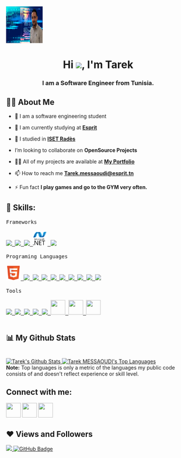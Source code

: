 <a target="_blank" href="https://tarekmessaoudi.github.io/Portfolio/" ><img style="width:100px; height:100px;" src="https://github.com/TarekMESSAOUDI/Portfolio/blob/master/images/home/banner.jpg"/></a>

<h1 align="center">Hi <img src="https://raw.githubusercontent.com/MartinHeinz/MartinHeinz/master/wave.gif" width="30px">, I'm Tarek</h1>
<h3 align="center">I am a Software Engineer from Tunisia.</h3>


## 🙋‍♂️ About Me

- 🔭 I am a software engineering student

- 🌱 I am currently studying at **[Esprit](https://esprit.tn/)**

- 👯 I studied in **[ISET Radès](http://www.universite.tn/Instituts-Superieurs-des-Etudes-Technologiques/institut-superieur-des-etudes-technologiques-de-rades.html)**

-  I’m looking to collaborate on **OpenSource Projects**

- 👨‍💻 All of my projects are available at **[My Portfolio](https://tarekmessaoudi.github.io/Portfolio/)**

- 📫 How to reach me **Tarek.messaoudi@esprit.tn**

- ⚡ Fun fact **I play games and go to the GYM very often.**

## 🚀 Skills:

<section>
  <kbd>
    <kbd>Frameworks</kbd>
    <br>
    <br>
    <a href="https://spring.io/projects/spring-boot"> 
      <img width="40px" src="https://img.icons8.com/color/48/000000/spring-logo.png"/> 
    </a> 
    <a href="https://nodejs.org"> 
      <img width="40px" src="https://img.icons8.com/color/48/000000/nodejs.png"/>
    </a>
    <a href="https://angular.io/"> 
      <img width="40px" src="https://img.icons8.com/color/48/000000/angularjs.png"/>
    </a>
    <a href="https://dotnet.microsoft.com/"> 
      <img width="40px" src="https://github.com/devicons/devicon/blob/master/icons/dot-net/dot-net-original-wordmark.svg"/> 
    </a>
    <ahref="https://symfony.com/"> 
      <img width="40px" src="https://img.icons8.com/color/48/000000/symfony.png"/> 
    </a>
  </kbd>
</section> 
    <br>
<section> 
  <kbd>
    <kbd>Programing Languages</kbd>
    <br>
    <br>
      <a href="https://www.w3schools.com/html/"> 
        <img width="40px" src="https://github.com/devicons/devicon/blob/master/icons/html5/html5-original.svg"/> 
      </a>
      <a href="https://www.w3schools.com/css/"> 
        <img width="40px" src="https://img.icons8.com/color/48/000000/css3.png"/> 
      </a> 
      <a href="https://www.w3schools.com/javaScript/"> 
        <img width="40px" src="https://img.icons8.com/color/48/000000/javascript--v1.png"/>
      </a>
      <a href="https://www.w3schools.com/javaScript/"> 
        <img width="40px" src="https://img.icons8.com/color/48/000000/typescript.png"/>
      </a>
      <a href="https://www.java.com"> 
        <img width="40px" src="https://img.icons8.com/color/48/000000/java-coffee-cup-logo.png"/> 
      </a>
      <a href="https://www.python.org"> 
        <img width="40px" src="https://img.icons8.com/color/48/000000/python.png"/>
      </a>
      <a href="https://www.mysql.com/"> 
        <img width="40px" src="https://img.icons8.com/fluent/50/000000/mysql-logo.png"/> 
      </a>
      <a href="https://www.php.net/"> 
        <img width="40px" src="https://img.icons8.com/color/48/000000/php.png"/>
      </a>
      <a href="https://openclassrooms.com/fr/courses/19980-apprenez-a-programmer-en-c"> 
        <img width="40px" src="https://img.icons8.com/color/48/000000/c-programming.png"/> 
      </a>
      <a href="https://docs.microsoft.com/en-us/dotnet/csharp/"> 
        <img width="40px"src="https://img.icons8.com/color/48/000000/c-sharp-logo.png"/> 
      </a>
    </kbd>
</section> 
    <br>
<section>  
  <kbd>
    <kbd>Tools</kbd>
    <br>
    <br>
      <a href="https://getbootstrap.com"> 
        <img width="40px" src="https://img.icons8.com/color/48/000000/bootstrap.png"/> 
      </a>   
      <a href="https://postman.com"> 
        <img width="40px" src="https://www.vectorlogo.zone/logos/getpostman/getpostman-icon.svg" /> 
      </a>   
      <a href="https://git-scm.com/"> 
        <img width="40px" src="https://img.icons8.com/color/48/000000/git.png"/> 
      </a> 
      <a href="https://www.jenkins.io"> 
        <img width="40px" src="https://www.vectorlogo.zone/logos/jenkins/jenkins-icon.svg"/> 
      </a> 
      <a href="https://www.sonarqube.org/"> 
        <img width="40px" src="https://1.bp.blogspot.com/-ZjWq2g8vY1s/Xvv5AkZgNBI/AAAAAAAACZY/0c6qvZU3rbY4qSiYeVAi4pZBDj0DPcm-gCK4BGAsYHg/s225/ado.png"/> 
      </a>
      <a href="https://www.docker.com/"> 
        <img width="40px" height="40px" src="https://cdn.1min30.com/wp-content/uploads/2018/04/Logo-Docker.jpg"/> 
      </a>
      <a href="https://www.star.com/"> 
        <img width="40px" height="40px" src="https://upload.wikimedia.org/wikipedia/fr/3/32/Staruml_logo.png"/> 
      </a>
      <a href="https://www.star.com/"> 
        <img width="40px" height="40px" src="https://lh3.googleusercontent.com/proxy/xkmlS6YKHQe3JBQ7ycFSEHo5jMaTcUe1g-Fm3IGmGlKqHxL7fIhJct8VSy8WM1PQpRAJP19e4Y2zAmPo4U8zRBdu04aTEjguXOJvpG7fLMEwlWfus0Uy1cK5qCtyThRvLw4DOaPKefdL9ns5UmLlr7KD5rx87Q"/> 
      </a>
</section>

<br/>

<p align="left"> 
      
    
</p>

## 📊 My Github Stats

  <br/>
    <a href="https://github.com/TarekMESSAOUDI/github-readme-stats"><img alt="Tarek's Github Stats" 
       src="https://github-readme-stats.vercel.app/api?username=TarekMESSAOUDI&show_icons=true&count_private=true&theme=react&hide_border=true&bg_color=0D1117" />
    </a>
   <!-- ![Anurag's GitHub stats](https://github-readme-stats.vercel.app/api?username=medamin20&show_icons=true&theme=radical)-->
   <a href="https://github.com/TarekMESSAOUDI/github-readme-stats">
   <img alt="Tarek MESSAOUDI's Top Languages"
        src="https://github-readme-stats.vercel.app/api/top-langs/?username=TarekMESSAOUDI&langs_count=8&count_private=true&layout=compact&theme=react&hide_border=true&bg_color=0D1117" />
  </a>
  <br/>
  <b>Note:</b> Top languages is only a metric of the languages my public code consists of and doesn't reflect experience or skill level.

## Connect with me:
<p align="left">

<a href = "https://www.linkedin.com/in/messaoudi-tarek/"><img src="https://cdn-icons-png.flaticon.com/512/174/174857.png" width="40px" height="40px"/></a>
<a href = "https://www.facebook.com/tarek.mejri.378/"><img src="https://www.facebook.com/images/fb_icon_325x325.png" width="40px" height="40px"/></a>
<a href = "https://www.instagram.com/tarek_messaoudi_/"><img src="https://upload.wikimedia.org/wikipedia/commons/thumb/e/e7/Instagram_logo_2016.svg/langfr-220px-Instagram_logo_2016.svg.png" width="40px" height="40px"/></a>


## ❤ Views and Followers
    
<a href="https://github.com/Meghna-DAS/github-profile-views-counter">
    <img src="https://komarev.com/ghpvc/?username=TarekMESSAOUDI">
</a>
<a href="https://github.com/TarekMESSAOUDI?tab=followers"><img src="https://img.shields.io/github/followers/TarekMESSAOUDI?label=Followers&style=social" alt="GitHub Badge"></a>

